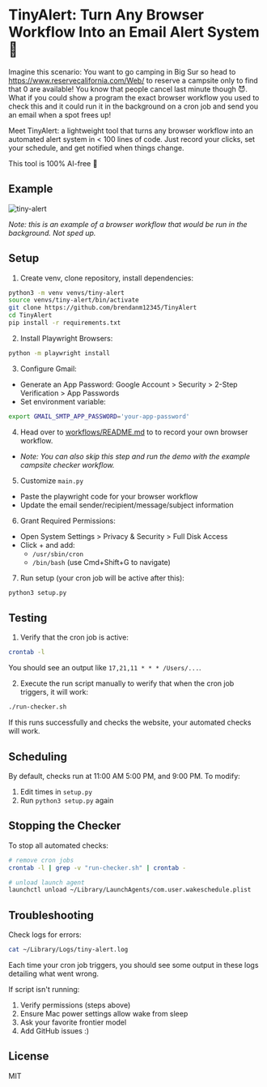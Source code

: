 # TinyAlert: Turn Any Browser Workflow Into an Email Alert System 🚨

Imagine this scenario: You want to go camping in Big Sur so head to https://www.reservecalifornia.com/Web/ to reserve a campsite only to find that 0 are available! You know that people cancel last minute though 😈. What if you could show a program the exact browser workflow you used to check this and it could run it in the background on a cron job and send you an email when a spot frees up! 

Meet TinyAlert: a lightweight tool that turns any browser workflow into an automated alert system in < 100 lines of code. Just record your clicks, set your schedule, and get notified when things change.

This tool is 100% AI-free 🙂

## Example
![tiny-alert](assets/tiny-alert-demo.gif)

*Note: this is an example of a browser workflow that would be run in the background. Not sped up.*

## Setup

1. Create venv, clone repository, install dependencies:
```bash
python3 -m venv venvs/tiny-alert
source venvs/tiny-alert/bin/activate
git clone https://github.com/brendanm12345/TinyAlert
cd TinyAlert
pip install -r requirements.txt
```

2. Install Playwright Browsers:
```bash
python -m playwright install
```

3. Configure Gmail:
- Generate an App Password: Google Account > Security > 2-Step Verification > App Passwords
- Set environment variable:
```bash
export GMAIL_SMTP_APP_PASSWORD='your-app-password'
```

4. Head over to [workflows/README.md](workflows/README.md) to to record your own browser workflow.
- *Note: You can also skip this step and run the demo with the example campsite checker workflow.*

5. Customize `main.py`
- Paste the playwright code for your browser workflow
- Update the email sender/recipient/message/subject information

6. Grant Required Permissions:
- Open System Settings > Privacy & Security > Full Disk Access
- Click + and add:
  - `/usr/sbin/cron`
  - `/bin/bash` (use Cmd+Shift+G to navigate)
 
7. Run setup (your cron job will be active after this):
```bash
python3 setup.py
```

## Testing

1. Verify that the cron job is active:
```bash
crontab -l  
```
You should see an output like `17,21,11 * * * /Users/...`.

2. Execute the run script manually to werify that when the cron job triggers, it will work:
```bash
./run-checker.sh
```
If this runs successfully and checks the website, your automated checks will work.

## Scheduling

By default, checks run at 11:00 AM 5:00 PM, and 9:00 PM. To modify:
1. Edit times in `setup.py`
2. Run `python3 setup.py` again

## Stopping the Checker
To stop all automated checks:
```bash
# remove cron jobs
crontab -l | grep -v "run-checker.sh" | crontab -

# unload launch agent
launchctl unload ~/Library/LaunchAgents/com.user.wakeschedule.plist
```

## Troubleshooting

Check logs for errors:
```bash
cat ~/Library/Logs/tiny-alert.log
```
Each time your cron job triggers, you should see some output in these logs detailing what went wrong.

If script isn't running:
1. Verify permissions (steps above)
2. Ensure Mac power settings allow wake from sleep
3. Ask your favorite frontier model
4. Add GitHub issues :)

## License
MIT
